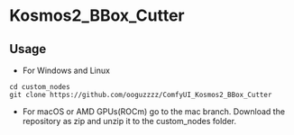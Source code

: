 # Kosmos2_BBox_Cutter


## Usage 
+ For Windows and Linux  
```
cd custom_nodes
git clone https://github.com/ooguzzzz/ComfyUI_Kosmos2_BBox_Cutter
```
+ For macOS or AMD GPUs(ROCm) go to the mac branch. Download the repository as zip and unzip it to the custom_nodes folder.
